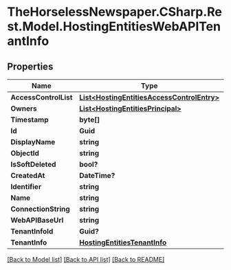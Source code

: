 # TheHorselessNewspaper.CSharp.Rest.Model.HostingEntitiesWebAPITenantInfo

## Properties

Name | Type | Description | Notes
------------ | ------------- | ------------- | -------------
**AccessControlList** | [**List&lt;HostingEntitiesAccessControlEntry&gt;**](HostingEntitiesAccessControlEntry.md) |  | [optional] 
**Owners** | [**List&lt;HostingEntitiesPrincipal&gt;**](HostingEntitiesPrincipal.md) |  | [optional] 
**Timestamp** | **byte[]** |  | [optional] 
**Id** | **Guid** |  | [optional] 
**DisplayName** | **string** |  | [optional] 
**ObjectId** | **string** |  | [optional] 
**IsSoftDeleted** | **bool?** |  | [optional] 
**CreatedAt** | **DateTime?** |  | [optional] 
**Identifier** | **string** |  | [optional] 
**Name** | **string** |  | [optional] 
**ConnectionString** | **string** |  | [optional] 
**WebAPIBaseUrl** | **string** |  | [optional] 
**TenantInfoId** | **Guid?** |  | [optional] 
**TenantInfo** | [**HostingEntitiesTenantInfo**](HostingEntitiesTenantInfo.md) |  | [optional] 

[[Back to Model list]](../README.md#documentation-for-models) [[Back to API list]](../README.md#documentation-for-api-endpoints) [[Back to README]](../README.md)

